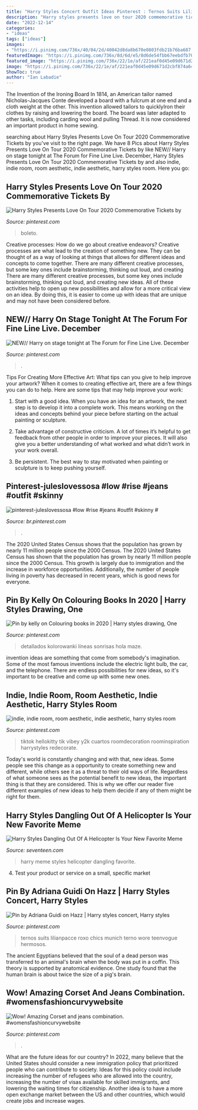 ```yaml
---
title: "Harry Styles Concert Outfit Ideas Pinterest : Ternos Suits Lilianpacce Roxo Chics Munich Terno Wore Teenvogue Hermosos"
description: "Harry styles presents love on tour 2020 commemorative tickets by"
date: "2022-12-14"
categories:
- "ideas"
tags: ["ideas"]
images:
- "https://i.pinimg.com/736x/40/04/2d/40042d8da8b670e0803fdb21b76ba687.jpg"
featuredImage: "https://i.pinimg.com/736x/8d/6d/e5/8d6de54fbb67eebdfb70941d99265377.jpg"
featured_image: "https://i.pinimg.com/736x/22/1e/af/221eaf0d45e09d671d2cbf874a64005a.jpg"
image: "https://i.pinimg.com/736x/22/1e/af/221eaf0d45e09d671d2cbf874a64005a.jpg"
ShowToc: true
author: "Ian Labadie"
---
```



The Invention of the Ironing Board
In 1814, an American tailor named Nicholas-Jacques Conte developed a board with a fulcrum at one end and a cloth weight at the other. This invention allowed tailors to quicklyIron their clothes by raising and lowering the board. The board was later adapted to other tasks, including carding wool and pulling Thread. It is now considered an important product in home sewing.

	

		
searching about Harry Styles Presents Love On Tour 2020 Commemorative Tickets by you've visit to the right page. We have 8 Pics about Harry Styles Presents Love On Tour 2020 Commemorative Tickets by like NEW// Harry on stage tonight at The Forum for Fine Line Live. December, Harry Styles Presents Love On Tour 2020 Commemorative Tickets by and also indie, indie room, room aesthetic, indie aesthetic, harry styles room. Here you go:
		
    
## Harry Styles Presents Love On Tour 2020 Commemorative Tickets By

<img loading=lazy src="https://i.pinimg.com/736x/22/1e/af/221eaf0d45e09d671d2cbf874a64005a.jpg" onerror="this.onerror=null;this.src='https://tse2.mm.bing.net/th?id=OIP.CPb4JxgHPYZnv-rRoQqq0AHaJP&amp;pid=15.1';" alt="Harry Styles Presents Love On Tour 2020 Commemorative Tickets by">

_Source: pinterest.com_

>boleto. 

	

Creative processes: How do we go about creative endeavors?
Creative processes are what lead to the creation of something new. They can be thought of as a way of looking at things that allows for different ideas and concepts to come together. There are many different creative processes, but some key ones include brainstorming, thinking out loud, and creating 
There are many different creative processes, but some key ones include brainstorming, thinking out loud, and creating new ideas. All of these activities help to open up new possibilities and allow for a more critical view on an idea. By doing this, it is easier to come up with ideas that are unique and may not have been considered before.

    
## NEW// Harry On Stage Tonight At The Forum For Fine Line Live. December

<img loading=lazy src="https://i.pinimg.com/originals/81/44/d8/8144d8e8d65d526d70ee2c3128ae175a.jpg" onerror="this.onerror=null;this.src='https://tse3.mm.bing.net/th?id=OIP.qo5uPuRLrT0VWrmEAsavDwHaNL&amp;pid=15.1';" alt="NEW// Harry on stage tonight at The Forum for Fine Line Live. December">

_Source: pinterest.com_

>. 

	

Tips For Creating More Effective Art: What tips can you give to help improve your artwork?
When it comes to creating effective art, there are a few things you can do to help. Here are some tips that may help improve your work: 
1. Start with a good idea. When you have an idea for an artwork, the next step is to develop it into a complete work. This means working on the ideas and concepts behind your piece before starting on the actual painting or sculpture. 

2. Take advantage of constructive criticism. A lot of times it’s helpful to get feedback from other people in order to improve your pieces. It will also give you a better understanding of what worked and what didn’t work in your work overall. 

3. Be persistent. The best way to stay motivated when painting or sculpture is to keep pushing yourself.

    
## Pinterest-juleslovessosa #low #rise #jeans #outfit #skinny #

<img loading=lazy src="https://i.pinimg.com/736x/40/04/2d/40042d8da8b670e0803fdb21b76ba687.jpg" onerror="this.onerror=null;this.src='https://tse1.mm.bing.net/th?id=OIP.VncGpsNFrLLYiAXUbpDghgHaKp&amp;pid=15.1';" alt="pinterest-juleslovessosa #low #rise #jeans #outfit #skinny #">

_Source: br.pinterest.com_

>. 

	

The 2020 United States Census shows that the population has grown by nearly 11 million people since the 2000 Census.
The 2020 United States Census has shown that the population has grown by nearly 11 million people since the 2000 Census. This growth is largely due to immigration and the increase in workforce opportunities. Additionally, the number of people living in poverty has decreased in recent years, which is good news for everyone.

    
## Pin By Kelly On Colouring Books In 2020 | Harry Styles Drawing, One

<img loading=lazy src="https://i.pinimg.com/736x/f5/65/24/f565245201b266a5941763c47abd9aa0.jpg" onerror="this.onerror=null;this.src='https://tse3.mm.bing.net/th?id=OIP.Wm2skxX21CSS9nJS4vvizwHaKX&amp;pid=15.1';" alt="Pin by kelly on Colouring books in 2020 | Harry styles drawing, One">

_Source: pinterest.com_

>detallados kolorowanki líneas sonrisas hola maze. 

	

invention ideas are something that come from somebody's imagination. Some of the most famous inventions include the electric light bulb, the car, and the telephone. There are endless possibilities for new ideas, so it's important to be creative and come up with some new ones.

    
## Indie, Indie Room, Room Aesthetic, Indie Aesthetic, Harry Styles Room

<img loading=lazy src="https://i.pinimg.com/736x/7d/4f/bf/7d4fbfa10d263662b1c68cead96d374f.jpg" onerror="this.onerror=null;this.src='https://tse2.mm.bing.net/th?id=OIP.HYjFn5WXiLbGbRMoixlF7QHaJ3&amp;pid=15.1';" alt="indie, indie room, room aesthetic, indie aesthetic, harry styles room">

_Source: pinterest.com_

>tiktok hellokitty tik vibey y2k cuartos roomdecoration roominspiration harrystyles redecorate. 

	

Today's world is constantly changing and with that, new ideas. Some people see this change as a opportunity to create something new and different, while others see it as a threat to their old ways of life. Regardless of what someone sees as the potential benefit to new ideas, the important thing is that they are considered. This is why we offer our reader five different examples of new ideas to help them decide if any of them might be right for them.

    
## Harry Styles Dangling Out Of A Helicopter Is Your New Favorite Meme

<img loading=lazy src="https://hips.hearstapps.com/sev.h-cdn.co/assets/17/14/980x490/landscape-1491491765-harry-meme.jpg?resize=1200:*" onerror="this.onerror=null;this.src='https://tse2.mm.bing.net/th?id=OIP.h3toJy4eOFX6HAPEJH28yQHaDt&amp;pid=15.1';" alt="Harry Styles Dangling Out Of A Helicopter Is Your New Favorite Meme">

_Source: seventeen.com_

>harry meme styles helicopter dangling favorite. 

	

4. Test your product or service on a small, specific market

    
## Pin By Adriana Guidi On Hazz | Harry Styles Concert, Harry Styles

<img loading=lazy src="https://i.pinimg.com/originals/24/e9/20/24e92020758457666e0a0860f005960e.jpg" onerror="this.onerror=null;this.src='https://tse3.mm.bing.net/th?id=OIP.LIVGn6fqb7xTBcDat11BcwHaLH&amp;pid=15.1';" alt="Pin by Adriana Guidi on Hazz | Harry styles concert, Harry styles">

_Source: pinterest.com_

>ternos suits lilianpacce roxo chics munich terno wore teenvogue hermosos. 

	

The ancient Egyptians believed that the soul of a dead person was transferred to an animal's brain when the body was put in a coffin. This theory is supported by anatomical evidence. One study found that the human brain is about twice the size of a pig's brain.

    
## Wow! Amazing Corset And Jeans Combination. #womensfashioncurvywebsite

<img loading=lazy src="https://i.pinimg.com/736x/8d/6d/e5/8d6de54fbb67eebdfb70941d99265377.jpg" onerror="this.onerror=null;this.src='https://tse2.mm.bing.net/th?id=OIP.OeCGynFhgjcOZFl5WnohDAHaLf&amp;pid=15.1';" alt="Wow! Amazing Corset and jeans combination. #womensfashioncurvywebsite">

_Source: pinterest.com_

>. 

	

What are the future ideas for our country?
In 2022, many believe that the United States should consider a new immigration policy that prioritized people who can contribute to society. Ideas for this policy could include increasing the number of refugees who are allowed into the country, increasing the number of visas available for skilled immigrants, and lowering the waiting times for citizenship. Another idea is to have a more open exchange market between the US and other countries, which would create jobs and increase wages.

